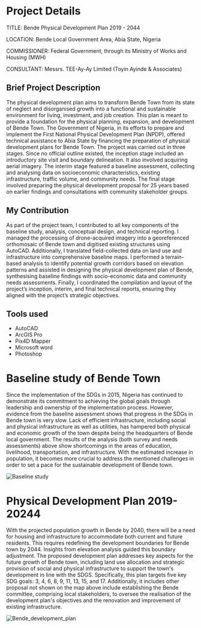# Project Details



TITLE: Bende Physical Development Plan 2019 - 2044

LOCATION: Bende Local Government Area, Abia State, Nigeria

COMMISSIONER: Federal Government, through its Ministry of Works and Housing (MWH) 

CONSULTANT: Messrs. TEE-Ay-Ay Limited (Toyin Ayinde \& Associates)


## Brief Project Description

The physical development plan aims to transform Bende Town from its state of neglect and disorganised growth into a functional and sustainable environment for living, investment, and job creation. This plan is meant to provide a foundation for the physical planning, expansion, and development of Bende Town. The Government of Nigeria, in its efforts to prepare and implement the First National Physical Development Plan (NPDP), offered technical assistance to Abia State by financing the preparation of physical development plans for Bende Town. The project was carried out in three stages. Since no official outline existed, the inception stage included an introductory site visit and boundary delineation. It also involved acquiring aerial imagery. The interim stage featured a baseline assessment, collecting and analysing data on socioeconomic characteristics, existing infrastructure, traffic volume, and community needs. The final stage involved preparing the physical development proposal for 25 years based on earlier findings and consultations with community stakeholder groups.


## My Contribution

As part of the project team, I contributed to all key components of the baseline study, analysis, conceptual design, and technical reporting. I managed the processing of drone-acquired imagery into a georeferenced orthomosaic of Bende town and digitised existing structures using AutoCAD. Additionally, I translated field-collected data on land use and infrastructure into comprehensive baseline maps. I performed a terrain-based analysis to identify potential growth corridors based on elevation patterns and assisted in designing the physical development plan of Bende, synthesising baseline findings with socio-economic data and community needs assessments. Finally, I coordinated the compilation and layout of the project’s inception, interim, and final technical reports, ensuring they aligned with the project’s strategic objectives.


## Tools used 

* AutoCAD
* ArcGIS Pro
* Pix4D Mapper
* Microsoft word
* Photoshop

# Baseline study of Bende Town
Since the implementation of the SDGs in 2015, Nigeria has continued to demonstrate its commitment to achieving the global goals through leadership and ownership of the implementation process. However, evidence from the baseline assessment shows that progress in the SDGs in Bende town is very slow. Lack of efficient infrastructure, including social and physical infrastructure as well as utilities, has hampered both physical and economic growth of the town despite being the headquarters of Bende local government. The results of the analysis (both survey and needs assessments) above show shortcomings in the areas of education, livelihood, transportation, and infrastructure. With the estimated increase in population, it becomes more crucial to address the mentioned challenges in order to set a pace for the sustainable development of Bende town. 

![Baseline study](./visuals/Baseline_study.png)


# Physical Development Plan 2019-20244
With the projected population growth in Bende by 2040, there will be a need for housing and infrastructure to accommodate both current and future residents. This requires redefining the development boundaries for Bende town by 2044. Insights from elevation analysis guided this boundary adjustment.  The proposed development plan addresses key aspects for the future growth of Bende town, including land use allocation and strategic provision of social and physical infrastructure to support the town's development in line with the SDGS. Specifically, this plan targets five key SDG goals: 3, 4, 6, 8, 9, 11, 13, 15, and 17. Additionally, it includes other proposal not shown on the map above include establishing the Bende committee, comprising local stakeholders, to oversee the realisation of the development plan's objectives and the renovation and improvement of existing infrastructure. 

![Bende_development_plan](./visuals/Bende_development_plan.png)